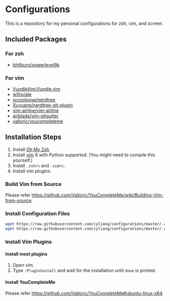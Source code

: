 # Configurations
This is a repository for my personal configurations for zsh, vim, and screen.

## Included Packages
### For zsh
- [bhilburn/powerlevel9k](//github.com/bhilburn/powerlevel9k)

### For vim
- [VundleVim/Vundle.vim](//github.com/VundleVim/Vundle.vim)
- [w0rp/ale](//github.com/w0rp/ale)
- [scrooloose/nerdtree](//github.com/scrooloose/nerdtree)
- [Xuyuanp/nerdtree-git-plugin](//github.com/Xuyuanp/nerdtree-git-plugin)
- [vim-airline/vim-airline](//github.com/vim-airline/vim-airline)
- [airblade/vim-gitgutter](//github.com/airblade/vim-gitgutter)
- [valloric/youcompleteme](//github.com/valloric/youcompleteme)

## Installation Steps
1. Install [Oh My Zsh][oh-my-zsh].
2. Install [vim][] 8 with Python supported. (You might need to compile this yourself.)
3. Install `.zshrc` and `.vimrc`.
4. Install vim plugins.

### Build Vim from Source
Please refer https://github.com/Valloric/YouCompleteMe/wiki/Building-Vim-from-source.

### Install Configuration Files
```sh
wget https://raw.githubusercontent.com/cyliang/configurations/master/.zshrc -O ~/.zshrc
wget https://raw.githubusercontent.com/cyliang/configurations/master/.vimrc -O ~/.vimrc
```

### Install Vim Plugins
#### Install most plugins
1. Open vim.
2. Type `:PluginInstall` and wait for the installation until `done` is printed.

#### Install YouCompleteMe
Please refer https://github.com/Valloric/YouCompleteMe#ubuntu-linux-x64.


[oh-my-zsh]: http://ohmyz.sh/
[vim]: https://github.com/vim/vim
